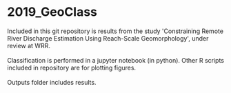 # 2019_GeoClass
Included in this git repository is results from the study 'Constraining Remote River Discharge Estimation Using Reach-Scale Geomorphology', under review at WRR.
<br><br>
Classification is performed in a jupyter notebook (in python).  Other R scripts included in repository are for plotting figures.
<br><br>
Outputs folder includes results.
